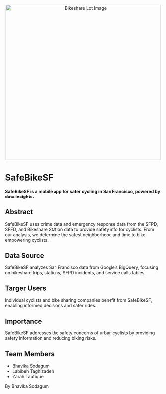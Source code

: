<p align="center">
  <img src="https://github.com/zarahtau/safe-bike-sf/assets/136948242/12f7b753-551c-4825-a027-6481b27b3121" width="500" alt="Bikeshare Lot Image">
</p>

# SafeBikeSF
**SafeBikeSF is a mobile app for safer cycling in San Francisco, powered by data insights.**
## Abstract
SafeBikeSF uses crime data and emergency response data from the SFPD, SFFD, and Bikeshare Station data to provide safety info for cyclists. 
From our analysis, we determine the safest neighborhood and time to bike, empowering cyclists.

## Data Source
SafeBikeSF analyzes San Francisco data from Google’s BigQuery, focusing on 
bikeshare trips, stations, SFPD incidents, and service calls tables.

## Targer Users
Individual cyclists and bike sharing companies benefit from SafeBikeSF, enabling informed decisions and safer rides.

## Importance
SafeBikeSF addresses the safety concerns of urban cyclists by providing safety information and reducing biking risks.

## Team Members
- Bhavika Sodagum
- Labibeh Taghizadeh
- Zarah Taufique

By Bhavika Sodagum